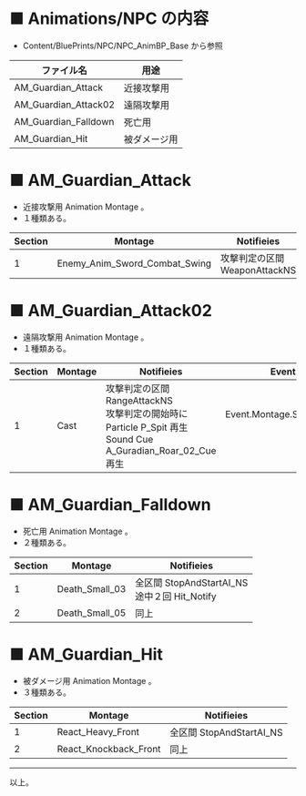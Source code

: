 # ■ Animations/NPC の内容
* Content/BluePrints/NPC/NPC_AnimBP_Base から参照

| ファイル名 | 用途 |
| ----- | ----- |
| AM_Guardian_Attack | 近接攻撃用 |
| AM_Guardian_Attack02 | 遠隔攻撃用 |
| AM_Guardian_Falldown | 死亡用 |
| AM_Guardian_Hit | 被ダメージ用 |

# ■ AM_Guardian_Attack
* 近接攻撃用 Animation Montage 。
* １種類ある。

| Section | Montage | Notifieies | Event Tag |
| ----- | ----- | ----- | ----- |
| 1 | Enemy_Anim_Sword_Combat_Swing | 攻撃判定の区間 WeaponAttackNS | Event.Montage.Shared.WeaponHit |

# ■ AM_Guardian_Attack02
* 遠隔攻撃用 Animation Montage 。
* １種類ある。

| Section | Montage | Notifieies | Event Tag |
| ----- | ----- | ----- | ----- |
| 1 | Cast | 攻撃判定の区間 RangeAttackNS<br>攻撃判定の開始時に Particle P_Spit 再生<br>Sound Cue A_Guradian_Roar_02_Cue 再生 | Event.Montage.Shared.UseSkill<br><br><br> |

# ■ AM_Guardian_Falldown
* 死亡用 Animation Montage 。
* ２種類ある。

| Section | Montage | Notifieies |
| ----- | ----- | ----- |
| 1 | Death_Small_03 | 全区間 StopAndStartAI_NS<br>途中２回 Hit_Notify |
| 2 | Death_Small_05 | 同上 |

# ■ AM_Guardian_Hit
* 被ダメージ用 Animation Montage 。
* ３種類ある。

| Section | Montage | Notifieies |
| ----- | ----- | ----- |
| 1 | React_Heavy_Front | 全区間 StopAndStartAI_NS |
| 2 | React_Knockback_Front | 同上 |

----
以上。
